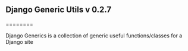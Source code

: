 ## Django Generic Utils v 0.2.7
========

Django Generics is a collection of generic useful functions/classes for a Django site

